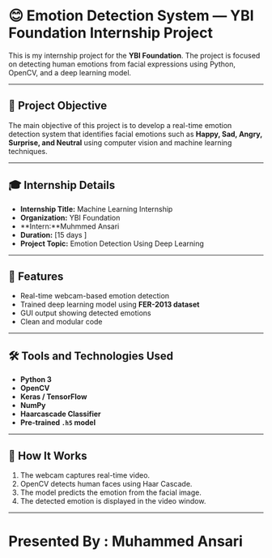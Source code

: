 # 😊 Emotion Detection System — YBI Foundation Internship Project

This is my internship project for the **YBI Foundation**. The project is focused on detecting human emotions from facial expressions using Python, OpenCV, and a deep learning model.

---

## 📌 Project Objective

The main objective of this project is to develop a real-time emotion detection system that identifies facial emotions such as **Happy, Sad, Angry, Surprise, and Neutral** using computer vision and machine learning techniques.

---

## 🎓 Internship Details

- **Internship Title:** Machine Learning Internship  
- **Organization:** YBI Foundation  
- **Intern:**Muhmmed Ansari 
- **Duration:** [15 days ]  
- **Project Topic:** Emotion Detection Using Deep Learning  

---

## 🚀 Features

- Real-time webcam-based emotion detection
- Trained deep learning model using **FER-2013 dataset**
- GUI output showing detected emotions
- Clean and modular code

---

## 🛠️ Tools and Technologies Used

- **Python 3**
- **OpenCV**
- **Keras / TensorFlow**
- **NumPy**
- **Haarcascade Classifier**
- **Pre-trained `.h5` model**

---

## 🧠 How It Works

1. The webcam captures real-time video.
2. OpenCV detects human faces using Haar Cascade.
3. The model predicts the emotion from the facial image.
4. The detected emotion is displayed in the video window.

---

# Presented By : **Muhammed Ansari**
